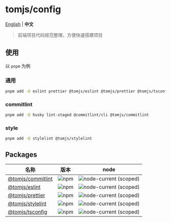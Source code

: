 # tomjs/config

[English](./README.md) | **中文**

> 前端项目代码规范整理，方便快速搭建项目

## 使用

以 `pnpm` 为例

### 通用

```bash
pnpm add -D eslint prettier @tomjs/eslint @tomjs/prettier @tomjs/tsconfig
```

### commitlint

```bash
pnpm add -D husky lint-staged @commitlint/cli @tomjs/commitlint
```

### style

```bash
pnpm add -D stylelint @tomjs/stylelint
```

## Packages

| 名称                                                 | 版本                                                   | node                                                                      |
| ---------------------------------------------------- | ------------------------------------------------------ | ------------------------------------------------------------------------- |
| [@tomjs/commitlint](./packages/commitlint/README.md) | ![npm](https://img.shields.io/npm/v/@tomjs/commitlint) | ![node-current (scoped)](https://img.shields.io/node/v/@tomjs/commitlint) |
| [@tomjs/eslint](./packages/eslint/README.md)         | ![npm](https://img.shields.io/npm/v/@tomjs/eslint)     | ![node-current (scoped)](https://img.shields.io/node/v/@tomjs/eslint)     |
| [@tomjs/prettier](./packages/prettier/README.md)     | ![npm](https://img.shields.io/npm/v/@tomjs/prettier)   | ![node-current (scoped)](https://img.shields.io/node/v/@tomjs/prettier)   |
| [@tomjs/stylelint](./packages/stylelint/README.md)   | ![npm](https://img.shields.io/npm/v/@tomjs/stylelint)  | ![node-current (scoped)](https://img.shields.io/node/v/@tomjs/stylelint)  |
| [@tomjs/tsconfig](./packages/tsconfig/README.md)     | ![npm](https://img.shields.io/npm/v/@tomjs/tsconfig)   | ![node-current (scoped)](https://img.shields.io/node/v/@tomjs/tsconfig)   |
